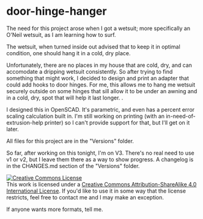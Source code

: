 door-hinge-hanger
=================

The need for this project arose when I got a wetsuit; more specifically an O'Neil wetsuit, as I am learning how to surf.

The wetsuit, when turned inside out advised that to keep it in optimal condition, one should hang it in a cold, dry place.

Unfortunately, there are no places in my house that are cold, dry, and can accomodate a dripping wetsuit consistently. So after trying to find something that might work, I decided to design and print an adapter that could add hooks to door hinges. For me, this allows me to hang me wetsuit securely outside on some hinges that sill allow it to be under an awning and in a cold, dry, spot that will help it last longer. .

I designed this in OpenSCAD. It's parametric, and even has a percent error scaling calculation built in. I'm still working on printing (with an in-need-of-extrusion-help printer) so I can't provide support for that, but I'll get on it later. 

All files for this project are in the "Versions" folder. 

So far, after working on this tonight, I'm on V3. There's no real need to use v1 or v2, but I leave them there as a way to show progress. A changelog is in the CHANGES.md section of the "Versions" folder. 

<a rel="license" href="http://creativecommons.org/licenses/by-sa/4.0/"><img alt="Creative Commons License" style="border-width:0" src="https://i.creativecommons.org/l/by-sa/4.0/88x31.png" /></a><br />This work is licensed under a <a rel="license" href="http://creativecommons.org/licenses/by-sa/4.0/">Creative Commons Attribution-ShareAlike 4.0 International License</a>.  If you'd like to use it in some way that the license restricts, feel free to contact me and I may make an exception.    


If anyone wants more formats, tell me.  
